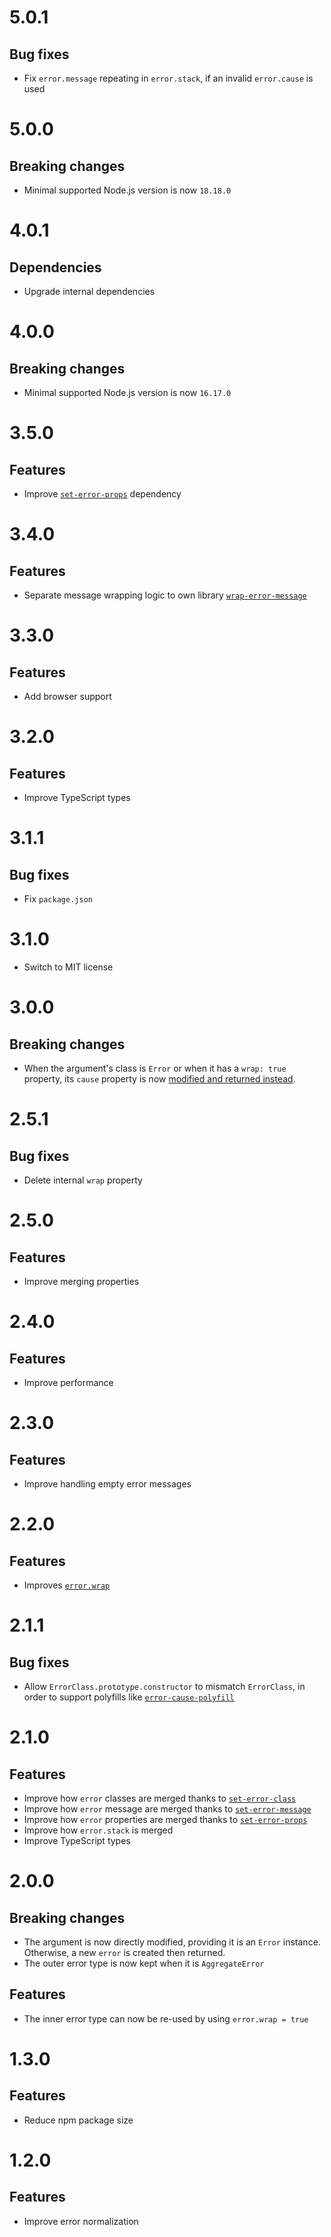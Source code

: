 # 5.0.1

## Bug fixes

- Fix `error.message` repeating in `error.stack`, if an invalid `error.cause` is
  used

# 5.0.0

## Breaking changes

- Minimal supported Node.js version is now `18.18.0`

# 4.0.1

## Dependencies

- Upgrade internal dependencies

# 4.0.0

## Breaking changes

- Minimal supported Node.js version is now `16.17.0`

# 3.5.0

## Features

- Improve [`set-error-props`](https://github.com/ehmicky/set-error-props)
  dependency

# 3.4.0

## Features

- Separate message wrapping logic to own library
  [`wrap-error-message`](https://github.com/ehmicky/wrap-error-message)

# 3.3.0

## Features

- Add browser support

# 3.2.0

## Features

- Improve TypeScript types

# 3.1.1

## Bug fixes

- Fix `package.json`

# 3.1.0

- Switch to MIT license

# 3.0.0

## Breaking changes

- When the argument's class is `Error` or when it has a `wrap: true` property,
  its `cause` property is now
  [modified and returned instead](README.md#error-class).

# 2.5.1

## Bug fixes

- Delete internal `wrap` property

# 2.5.0

## Features

- Improve merging properties

# 2.4.0

## Features

- Improve performance

# 2.3.0

## Features

- Improve handling empty error messages

# 2.2.0

## Features

- Improves [`error.wrap`](README.md#error-class)

# 2.1.1

## Bug fixes

- Allow `ErrorClass.prototype.constructor` to mismatch `ErrorClass`, in order to
  support polyfills like
  [`error-cause-polyfill`](https://github.com/ehmicky/error-cause-polyfill)

# 2.1.0

## Features

- Improve how `error` classes are merged thanks to
  [`set-error-class`](https://github.com/ehmicky/set-error-class)
- Improve how `error` message are merged thanks to
  [`set-error-message`](https://github.com/ehmicky/set-error-message)
- Improve how `error` properties are merged thanks to
  [`set-error-props`](https://github.com/ehmicky/set-error-props)
- Improve how `error.stack` is merged
- Improve TypeScript types

# 2.0.0

## Breaking changes

- The argument is now directly modified, providing it is an `Error` instance.
  Otherwise, a new `error` is created then returned.
- The outer error type is now kept when it is `AggregateError`

## Features

- The inner error type can now be re-used by using `error.wrap = true`

# 1.3.0

## Features

- Reduce npm package size

# 1.2.0

## Features

- Improve error normalization
